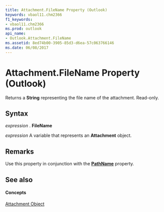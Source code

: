 ```yaml
---
title: Attachment.FileName Property (Outlook)
keywords: vbaol11.chm2366
f1_keywords:
- vbaol11.chm2366
ms.prod: outlook
api_name:
- Outlook.Attachment.FileName
ms.assetid: 8ed74b00-3905-85d3-d6ea-57c063766146
ms.date: 06/08/2017
---
```



# Attachment.FileName Property (Outlook)

Returns a **String** representing the file name of the attachment. Read-only.


## Syntax

 _expression_ . **FileName**

 _expression_ A variable that represents an **Attachment** object.


## Remarks

Use this property in conjunction with the **[PathName](attachment-pathname-property-outlook.md)** property.


## See also


#### Concepts


[Attachment Object](attachment-object-outlook.md)

